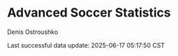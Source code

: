 # Advanced Soccer Statistics
Denis Ostroushko

<!-- gfm -->

Last successful data update: 2025-06-17 05:17:50 CST
